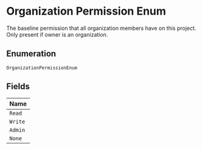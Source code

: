 
# Organization Permission Enum

The baseline permission that all organization members have on this project. Only present if owner is an organization.

## Enumeration

`OrganizationPermissionEnum`

## Fields

| Name |
|  --- |
| `Read` |
| `Write` |
| `Admin` |
| `None` |

